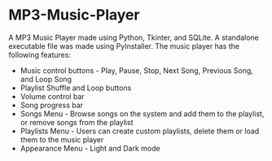 # MP3-Music-Player

A MP3 Music Player made using Python, Tkinter, and SQLite. A standalone executable file was made using PyInstaller. The music player has the following features:

* Music control buttons - Play, Pause, Stop, Next Song, Previous Song, and Loop Song
* Playlist Shuffle and Loop buttons
* Volume control bar
* Song progress bar 
* Songs Menu - Browse songs on the system and add them to the playlist, or remove songs from the playlist
* Playlists Menu - Users can create custom playlists, delete them or load them to the music player
* Appearance Menu - Light and Dark mode
